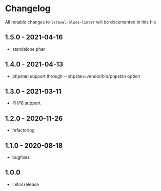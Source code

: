 # Changelog

All notable changes to `laravel-blade-linter` will be documented in this file

## 1.5.0 - 2021-04-16

- standalone phar

## 1.4.0 - 2021-04-13

- phpstan support through --phpstan=vendor/bin/phpstan option

## 1.3.0 - 2021-03-11

- PHP8 support

## 1.2.0 - 2020-11-26

- refactoring

## 1.1.0 - 2020-08-18

- bugfixes

## 1.0.0

- initial release
